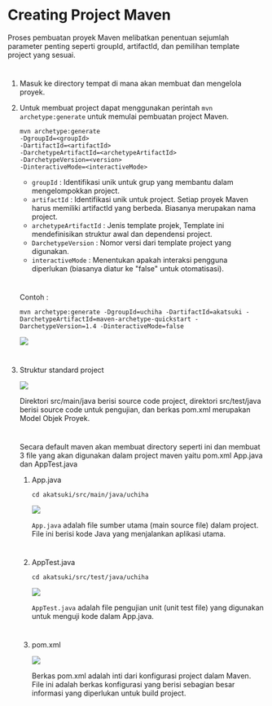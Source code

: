 # Creating Project Maven
Proses pembuatan proyek Maven melibatkan penentuan sejumlah parameter penting seperti groupId, artifactId, dan pemilihan template project yang sesuai.
#
1. Masuk ke directory tempat di mana akan membuat dan mengelola proyek.
2. Untuk membuat project dapat menggunakan perintah `mvn archetype:generate` untuk memulai pembuatan project Maven.

    ```
    mvn archetype:generate
    -DgroupId=<groupId>
    -DartifactId=<artifactId>
    -DarchetypeArtifactId=<archetypeArtifactId>
    -DarchetypeVersion=<version>
    -DinteractiveMode=<interactiveMode>
    ```
    - `groupId` : Identifikasi unik untuk grup yang membantu dalam mengelompokkan project.
    - `artifactId` : Identifikasi unik untuk project. Setiap proyek Maven harus memiliki artifactId yang berbeda. Biasanya merupakan nama project.
    - `archetypeArtifactId` : Jenis template projek, Template ini mendefinisikan struktur awal dan dependensi project.
    - `DarchetypeVersion` : Nomor versi dari template project yang digunakan.
    - `interactiveMode` : Menentukan apakah interaksi pengguna diperlukan (biasanya diatur ke "false" untuk otomatisasi).
    #
    Contoh :
    ```
    mvn archetype:generate -DgroupId=uchiha -DartifactId=akatsuki -DarchetypeArtifactId=maven-archetype-quickstart -DarchetypeVersion=1.4 -DinteractiveMode=false
    ```
    ![](https://iili.io/J9lb68P.png)
#
3. Struktur standard project

    ![](https://iili.io/J9lp114.png)
    
    Direktori src/main/java berisi source code project, direktori src/test/java berisi source code untuk pengujian, dan berkas pom.xml merupakan Model Objek Proyek.

    #
    Secara default maven akan membuat directory seperti ini dan membuat 3 file yang akan digunakan dalam project maven yaitu pom.xml App.java dan AppTest.java

    1. App.java
        ```
        cd akatsuki/src/main/java/uchiha
        ```
        ![](https://iili.io/J90HErv.png)

        `App.java` adalah file sumber utama (main source file) dalam project. File ini berisi kode Java yang menjalankan aplikasi utama.
        #
    2. AppTest.java
        ```
        cd akatsuki/src/test/java/uchiha
        ```
        ![](https://iili.io/J90JLNI.png)

        `AppTest.java` adalah file pengujian unit (unit test file) yang digunakan untuk menguji kode dalam App.java.

    #
    3. pom.xml
    
        ![](https://iili.io/J9lyF44.png)
        
        Berkas pom.xml adalah inti dari konfigurasi project dalam Maven. File ini adalah berkas konfigurasi yang berisi sebagian besar informasi yang diperlukan untuk build project.

    

